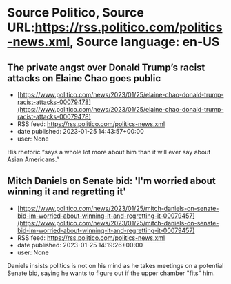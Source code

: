 # Source Politico, Source URL:https://rss.politico.com/politics-news.xml, Source language: en-US

## The private angst over Donald Trump’s racist attacks on Elaine Chao goes public
 - [https://www.politico.com/news/2023/01/25/elaine-chao-donald-trump-racist-attacks-00079478](https://www.politico.com/news/2023/01/25/elaine-chao-donald-trump-racist-attacks-00079478)
 - RSS feed: https://rss.politico.com/politics-news.xml
 - date published: 2023-01-25 14:43:57+00:00
 - user: None

His rhetoric “says a whole lot more about him than it will ever say about Asian Americans.”

## Mitch Daniels on Senate bid: 'I'm worried about winning it and regretting it'
 - [https://www.politico.com/news/2023/01/25/mitch-daniels-on-senate-bid-im-worried-about-winning-it-and-regretting-it-00079457](https://www.politico.com/news/2023/01/25/mitch-daniels-on-senate-bid-im-worried-about-winning-it-and-regretting-it-00079457)
 - RSS feed: https://rss.politico.com/politics-news.xml
 - date published: 2023-01-25 14:19:26+00:00
 - user: None

Daniels insists politics is not on his mind as he takes meetings on a potential Senate bid, saying he wants to figure out if the upper chamber "fits" him.
